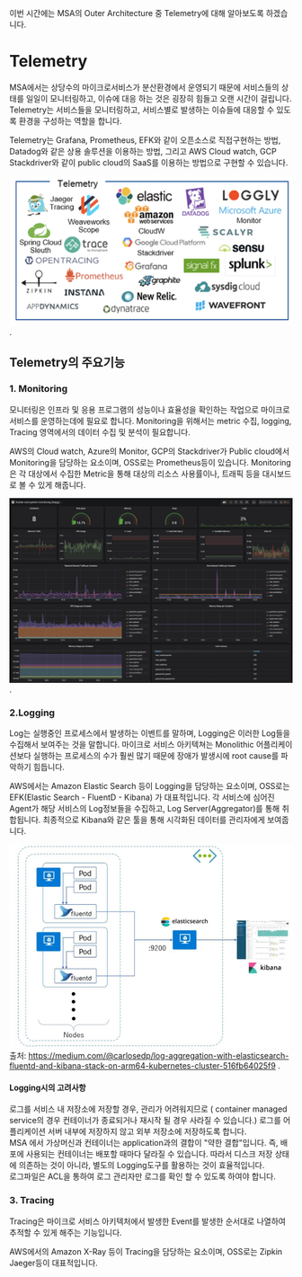 이번 시간에는 MSA의 Outer Architecture 중 Telemetry에 대해 알아보도록 하겠습니다.  

# Telemetry
MSA에서는 상당수의 마이크로서비스가 분산환경에서 운영되기 때문에 서비스들의 상태를 일일이 모니터링하고, 이슈에 대응 하는 것은 굉장히 힘들고 오랜 시간이 걸립니다. Telemetry는 서비스들을 모니터링하고, 서비스별로 발생하는 이슈들에 대응할 수 있도록 환경을 구성하는 역할을 합니다.  

Telemetry는 Grafana, Prometheus, EFK와 같이 오픈소스로 직접구현하는 방법, Datadog와 같은 상용 솔루션을 이용하는 방법, 그리고 AWS Cloud watch, GCP Stackdriver와 같이 public cloud의 SaaS를 이용하는 방법으로 구현할 수 있습니다.  

![Telemetry](https://github.com/Tedigom/devBlog/blob/master/MSA%20Series/Telemetry/Telemetry%20.png) . 

## Telemetry의 주요기능
### 1. Monitoring
모니터링은 인프라 및 응용 프로그램의 성능이나 효율성을 확인하는 작업으로 마이크로 서비스를 운영하는데에 필요로 합니다. Monitoring을 위해서는 metric 수집, logging, Tracing 영역에서의 데이터 수집 및 분석이 필요합니다.  

AWS의 Cloud watch, Azure의 Monitor, GCP의 Stackdriver가 Public cloud에서 Monitoring을 담당하는 요소이며, OSS로는 Prometheus등이 있습니다.
Monitoring은 각 대상에서 수집한 Metric을 통해 대상의 리소스 사용률이나, 트래픽 등을 대시보드로 볼 수 있게 해줍니다.  

![prometheus](https://github.com/Tedigom/devBlog/blob/master/MSA%20Series/Telemetry/prometheus.png) . 

### 2.Logging
Log는 실행중인 프로세스에서 발생하는 이벤트를 말하며, Logging은 이러한 Log들을 수집해서 보여주는 것을 말합니다. 마이크로 서비스 아키텍쳐는 Monolithic 어플리케이션보다 실행하는 프로세스의 수가 훨씬 많기 때문에 장애가 발생시에 root cause를 파악하기 힘듭니다.  

AWS에서는 Amazon Elastic Search 등이 Logging을 담당하는 요소이며, OSS로는 EFK(Elastic Search - FluentD - Kibana) 가 대표적입니다. 각 서비스에 심어진 Agent가 해당 서비스의 Log정보들을 수집하고, Log Server(Aggregator)를 통해 취합됩니다. 최종적으로 Kibana와 같은 툴을 통해 시각화된 데이터를 관리자에게 보여줍니다.  

![efk.pngimage](https://github.com/Tedigom/devBlog/blob/master/MSA%20Series/Telemetry/efk.png)
출처: https://medium.com/@carlosedp/log-aggregation-with-elasticsearch-fluentd-and-kibana-stack-on-arm64-kubernetes-cluster-516fb64025f9 . 

#### Logging시의 고려사항
로그를 서비스 내 저장소에 저장할 경우, 관리가 어려워지므로 ( container managed service의 경우 컨테이너가 종료되거나 재시작 될 경우 사라질 수 있습니다.) 로그를 어플리케이션 서버 내부에 저장하지 않고 외부 저장소에 저장하도록 합니다.  
MSA 에서 가상머신과 컨테이너는 application과의 결합이 "약한 결합"입니다. 즉, 배포에 사용되는 컨테이너는 배포할 때마다 달라질 수 있습니다. 따라서 디스크 저장 상태에 의존하는 것이 아니라, 별도의 Logging도구를 활용하는 것이 효율적입니다.  
로그파일은 ACL을 통하여 로그 관리자만 로그를 확인 할 수 있도록 하여야 합니다.  

### 3. Tracing
Tracing은 마이크로 서비스 아키텍처에서 발생한 Event를 발생한 순서대로 나열하여 추적할 수 있게 해주는 기능입니다.  

AWS에서의 Amazon X-Ray 등이 Tracing을 담당하는 요소이며, OSS로는 Zipkin Jaeger등이 대표적입니다.  
